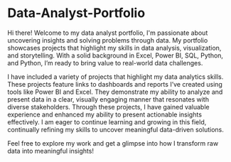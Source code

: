 # Data-Analyst-Portfolio

Hi there! Welcome to my data analyst portfolio, I'm passionate about uncovering insights and solving problems through data. My portfolio showcases projects that highlight my skills in data analysis, visualization, and storytelling. With a solid background in Excel, Power BI, SQL, Python, and Python, I’m ready to bring value to real-world data challenges.

I have included a variety of projects that highlight my data analytics skills. These projects feature links to dashboards and reports I’ve created using tools like Power BI and Excel. They demonstrate my ability to analyze and present data in a clear, visually engaging manner that resonates with diverse stakeholders. Through these projects, I have gained valuable experience and enhanced my ability to present actionable insights effectively. I am eager to continue learning and growing in this field, continually refining my skills to uncover meaningful data-driven solutions.

Feel free to explore my work and get a glimpse into how I transform raw data into meaningful insights!
